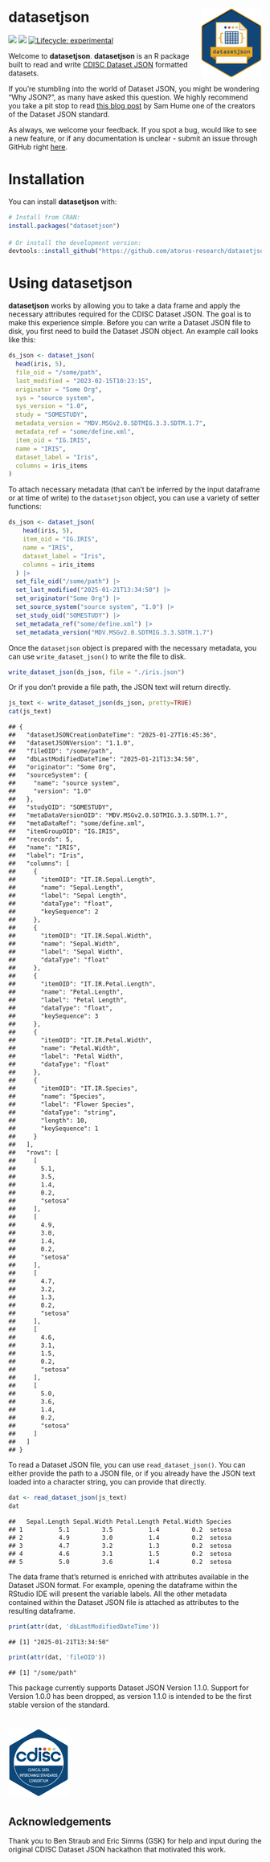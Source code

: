 
# **datasetjson** <img src="man/figures/logo.svg" align="right" alt="" width="120" />

<!-- badges: start -->

[<img src="https://img.shields.io/codecov/c/github/atorus-research/datasetjson">](https://app.codecov.io/gh/atorus-research/datasetjson)
[<img src="https://img.shields.io/badge/License-APACHE2-blue.svg">](https://github.com/atorus-research/datasetjson/blob/main/LICENSE.md)
[![Lifecycle:
experimental](https://img.shields.io/badge/lifecycle-experimental-orange.svg)](https://lifecycle.r-lib.org/articles/stages.html#experimental)
<!-- badges: end -->

Welcome to **datasetjson**. **datasetjson** is an R package built to
read and write [CDISC Dataset
JSON](https://www.cdisc.org/standards/data-exchange/dataset-json)
formatted datasets.

If you’re stumbling into the world of Dataset JSON, you might be
wondering “Why JSON?”, as many have asked this question. We highly
recommend you take a pit stop to read [this blog
post](https://swhume.github.io/why-json-for-datasets) by Sam Hume one of
the creators of the Dataset JSON standard.

As always, we welcome your feedback. If you spot a bug, would like to
see a new feature, or if any documentation is unclear - submit an issue
through GitHub right
[here](https://github.com/atorus-research/datasetjson/issues).

# Installation

You can install **datasetjson** with:

``` r
# Install from CRAN:
install.packages("datasetjson")

# Or install the development version:
devtools::install_github("https://github.com/atorus-research/datasetjson.git", ref="dev")
```

# Using **datasetjson**

**datasetjson** works by allowing you to take a data frame and apply the
necessary attributes required for the CDISC Dataset JSON. The goal is to
make this experience simple. Before you can write a Dataset JSON file to
disk, you first need to build the Dataset JSON object. An example call
looks like this:

``` r
ds_json <- dataset_json(
  head(iris, 5),
  file_oid = "/some/path",
  last_modified = "2023-02-15T10:23:15",
  originator = "Some Org",
  sys = "source system",
  sys_version = "1.0",
  study = "SOMESTUDY",
  metadata_version = "MDV.MSGv2.0.SDTMIG.3.3.SDTM.1.7",
  metadata_ref = "some/define.xml",
  item_oid = "IG.IRIS",
  name = "IRIS",
  dataset_label = "Iris",
  columns = iris_items
)
```

To attach necessary metadata (that can’t be inferred by the input
dataframe or at time of write) to the `datasetjson` object, you can use
a variety of setter functions:

``` r
ds_json <- dataset_json(
    head(iris, 5),
    item_oid = "IG.IRIS",
    name = "IRIS",
    dataset_label = "Iris",
    columns = iris_items
  ) |>
  set_file_oid("/some/path") |>
  set_last_modified("2025-01-21T13:34:50") |>
  set_originator("Some Org") |>
  set_source_system("source system", "1.0") |>
  set_study_oid("SOMESTUDY") |>
  set_metadata_ref("some/define.xml") |>
  set_metadata_version("MDV.MSGv2.0.SDTMIG.3.3.SDTM.1.7")
```

Once the `datasetjson` object is prepared with the necessary metadata,
you can use `write_dataset_json()` to write the file to disk.

``` r
write_dataset_json(ds_json, file = "./iris.json")
```

Or if you don’t provide a file path, the JSON text will return directly.

``` r
js_text <- write_dataset_json(ds_json, pretty=TRUE)
cat(js_text)
```

    ## {
    ##   "datasetJSONCreationDateTime": "2025-01-27T16:45:36",
    ##   "datasetJSONVersion": "1.1.0",
    ##   "fileOID": "/some/path",
    ##   "dbLastModifiedDateTime": "2025-01-21T13:34:50",
    ##   "originator": "Some Org",
    ##   "sourceSystem": {
    ##     "name": "source system",
    ##     "version": "1.0"
    ##   },
    ##   "studyOID": "SOMESTUDY",
    ##   "metaDataVersionOID": "MDV.MSGv2.0.SDTMIG.3.3.SDTM.1.7",
    ##   "metaDataRef": "some/define.xml",
    ##   "itemGroupOID": "IG.IRIS",
    ##   "records": 5,
    ##   "name": "IRIS",
    ##   "label": "Iris",
    ##   "columns": [
    ##     {
    ##       "itemOID": "IT.IR.Sepal.Length",
    ##       "name": "Sepal.Length",
    ##       "label": "Sepal Length",
    ##       "dataType": "float",
    ##       "keySequence": 2
    ##     },
    ##     {
    ##       "itemOID": "IT.IR.Sepal.Width",
    ##       "name": "Sepal.Width",
    ##       "label": "Sepal Width",
    ##       "dataType": "float"
    ##     },
    ##     {
    ##       "itemOID": "IT.IR.Petal.Length",
    ##       "name": "Petal.Length",
    ##       "label": "Petal Length",
    ##       "dataType": "float",
    ##       "keySequence": 3
    ##     },
    ##     {
    ##       "itemOID": "IT.IR.Petal.Width",
    ##       "name": "Petal.Width",
    ##       "label": "Petal Width",
    ##       "dataType": "float"
    ##     },
    ##     {
    ##       "itemOID": "IT.IR.Species",
    ##       "name": "Species",
    ##       "label": "Flower Species",
    ##       "dataType": "string",
    ##       "length": 10,
    ##       "keySequence": 1
    ##     }
    ##   ],
    ##   "rows": [
    ##     [
    ##       5.1,
    ##       3.5,
    ##       1.4,
    ##       0.2,
    ##       "setosa"
    ##     ],
    ##     [
    ##       4.9,
    ##       3.0,
    ##       1.4,
    ##       0.2,
    ##       "setosa"
    ##     ],
    ##     [
    ##       4.7,
    ##       3.2,
    ##       1.3,
    ##       0.2,
    ##       "setosa"
    ##     ],
    ##     [
    ##       4.6,
    ##       3.1,
    ##       1.5,
    ##       0.2,
    ##       "setosa"
    ##     ],
    ##     [
    ##       5.0,
    ##       3.6,
    ##       1.4,
    ##       0.2,
    ##       "setosa"
    ##     ]
    ##   ]
    ## }

To read a Dataset JSON file, you can use `read_dataset_json()`. You can
either provide the path to a JSON file, or if you already have the JSON
text loaded into a character string, you can provide that directly.

``` r
dat <- read_dataset_json(js_text)
dat
```

    ##   Sepal.Length Sepal.Width Petal.Length Petal.Width Species
    ## 1          5.1         3.5          1.4         0.2  setosa
    ## 2          4.9         3.0          1.4         0.2  setosa
    ## 3          4.7         3.2          1.3         0.2  setosa
    ## 4          4.6         3.1          1.5         0.2  setosa
    ## 5          5.0         3.6          1.4         0.2  setosa

The data frame that’s returned is enriched with attributes available in
the Dataset JSON format. For example, opening the dataframe within the
RStudio IDE will present the variable labels. All the other metadata
contained within the Dataset JSON file is attached as attributes to the
resulting dataframe.

``` r
print(attr(dat, 'dbLastModifiedDateTime'))
```

    ## [1] "2025-01-21T13:34:50"

``` r
print(attr(dat, 'fileOID'))
```

    ## [1] "/some/path"

This package currently supports Dataset JSON Version 1.1.0. Support for
Version 1.0.0 has been dropped, as version 1.1.0 is intended to be the
first stable version of the standard.

# [<img src="man/figures/cdisc.png" alt="" width="120" />](https://www.cdisc.org/)

## Acknowledgements

Thank you to Ben Straub and Eric Simms (GSK) for help and input during
the original CDISC Dataset JSON hackathon that motivated this work.
